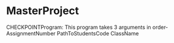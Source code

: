 # MasterProject

CHECKPOINTProgram: This program takes 3 arguments in order- AssignmentNumber PathToStudentsCode ClassName
